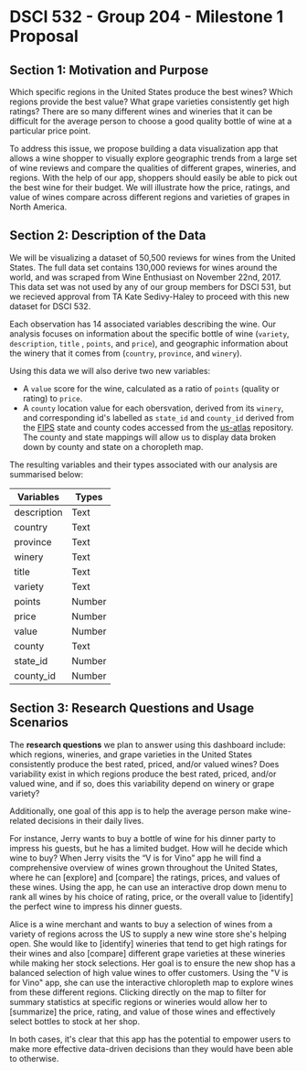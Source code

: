# DSCI 532 - Group 204 - Milestone 1 Proposal


## Section 1: Motivation and Purpose

Which specific regions in the United States produce the best wines? Which regions provide the best value? What grape varieties consistently get high ratings? There are so many different wines and wineries that it can be difficult for the average person to choose a good quality bottle of wine at a particular price point. 

To address this issue, we propose building a data visualization app that allows a wine shopper to visually explore geographic trends from a large set of wine reviews and compare the qualities of different grapes, wineries, and regions. With the help of our app, shoppers should easily be able to pick out the best wine for their budget. We will illustrate how the price, ratings, and value of wines compare across different regions and varieties of grapes in North America.


## Section 2: Description of the Data

We will be visualizing a dataset of 50,500 reviews for wines from the United States. The full data set contains 130,000 reviews for wines around the world, and was scraped from Wine Enthusiast on November 22nd, 2017. This data set was not used by any of our group members for DSCI 531, but we recieved approval from TA Kate Sedivy-Haley to proceed with this new dataset for DSCI 532.

Each observation has 14 associated variables describing the wine. Our analysis focuses on information about the specific bottle of wine (`variety`, `description`, `title` , `points`, and `price`), and geographic information about the winery that it comes from (`country`, `province`, and `winery`).

Using this data we will also derive two new variables:
- A `value` score for the wine, calculated as a ratio of `points` (quality or rating) to `price`.
- A `county` location value for each obersvation, derived from its `winery`, and corresponding id's labelled as `state_id` and `county_id` derived from the [FIPS](https://en.wikipedia.org/wiki/Federal_Information_Processing_Standard_state_code) state and county codes accessed from the [us-atlas](https://github.com/topojson/us-atlas) repository. The county and state mappings will allow us to display data broken down by county and state on a choropleth map.

The resulting variables and their types associated with our analysis are summarised below:

| Variables      | Types  |
|-------------|--------|
| description | Text   |
| country     | Text   |
| province    | Text   |
| winery      | Text   |
| title       | Text   |
| variety     | Text   |
| points      | Number |
| price       | Number |
| value       | Number |
| county      | Text   |
| state_id    | Number |
| county_id   | Number |



## Section 3: Research Questions and Usage Scenarios

The **research questions** we plan to answer using this dashboard include: which regions, wineries, and grape varieties in the United States consistently produce the best rated, priced, and/or valued wines? Does variability exist in which regions produce the best rated, priced, and/or valued wine, and if so, does this variability depend on winery or grape variety?

Additionally, one goal of this app is to help the average person make wine-related decisions in their daily lives. 

For instance, Jerry wants to buy a bottle of wine for his dinner party to impress his guests, but he has a limited budget. How will he decide which wine to buy? When Jerry visits the “V is for Vino” app he will find a comprehensive overview of wines grown throughout the United States, where he can [explore] and [compare] the ratings, prices, and values of these wines. Using the app, he can use an interactive drop down menu to rank all wines by his choice of rating, price, or the overall value to [identify] the perfect wine to impress his dinner guests. 

 Alice is a wine merchant and wants to buy a selection of wines from a variety of regions across the US to supply a new wine store she's helping open. She would like to [identify] wineries that tend to get high ratings for their wines and also [compare] different grape varieties at these wineries while making her stock selections. Her goal is to ensure the new shop has a balanced selection of high value wines to offer customers. Using the "V is for Vino" app, she can use the interactive chloropleth map to explore wines from these different regions. Clicking directly on the map to filter for summary statistics at specific regions or wineries would allow her to [summarize] the price, rating, and value of those wines and effectively select bottles to stock at her shop.
  
In both cases, it's clear that this app has the potential to empower users to make more effective data-driven decisions than they would have been able to otherwise.